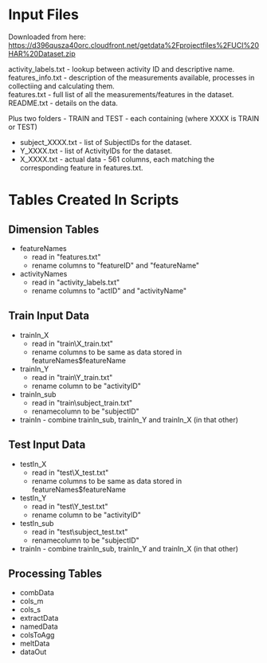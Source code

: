 

# Input Files 

Downloaded from here:  
https://d396qusza40orc.cloudfront.net/getdata%2Fprojectfiles%2FUCI%20HAR%20Dataset.zip  

activity_labels.txt - lookup between activity ID and descriptive name.  
features_info.txt - description of the measurements available, processes in collectiing and calculating them.  
features.txt - full list of all the measurements/features in the dataset.  
README.txt - details on the data.  

Plus two folders - TRAIN and TEST - each containing (where XXXX is TRAIN or TEST)  

* subject_XXXX.txt - list of SubjectIDs for the dataset.  
* Y_XXXX.txt - list of ActivityIDs for the dataset.  
* X_XXXX.txt - actual data - 561 columns, each matching the corresponding feature in features.txt.   

# Tables Created In Scripts

## Dimension Tables
* featureNames 
  + read in "features.txt"
  + rename columns to "featureID" and "featureName"
* activityNames
  + read in "activity_labels.txt"
  + rename columns to "actID" and "activityName"
  
## Train Input Data
* trainIn_X 
  + read in "train\X_train.txt"
  + rename columns to be same as data stored in featureNames$featureName
* trainIn_Y
  + read in "train\Y_train.txt"
  + rename column to be "activityID"
* trainIn_sub
  + read in "train\subject_train.txt"
  + renamecolumn to be "subjectID"
* trainIn - combine trainIn_sub, trainIn_Y and trainIn_X (in that other)  

## Test Input Data
* testIn_X 
  + read in "test\X_test.txt"
  + rename columns to be same as data stored in featureNames$featureName
* testIn_Y
  + read in "test\Y_test.txt"
  + rename column to be "activityID"
* testIn_sub
  + read in "test\subject_test.txt"
  + renamecolumn to be "subjectID"
* trainIn - combine trainIn_sub, trainIn_Y and trainIn_X (in that other)  

## Processing Tables  
* combData
* cols_m
* cols_s
* extractData
* namedData
* colsToAgg
* meltData
* dataOut
